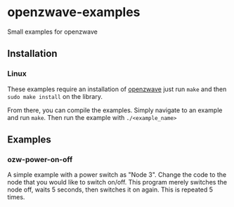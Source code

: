 openzwave-examples
==================

Small examples for openzwave

## Installation

### Linux

These examples require an installation of [openzwave](https://code.google.com/p/open-zwave/source/checkout) just run `make` and then `sudo make install` on the library.

From there, you can compile the examples. Simply navigate to an example and run `make`. Then run the example with `./<example_name>`

## Examples

### ozw-power-on-off
A simple example with a power switch as "Node 3". Change the code to the node that you would like to switch on/off. This program merely switches the node off, waits 5 seconds, then switches it on again. This is repeated 5 times.